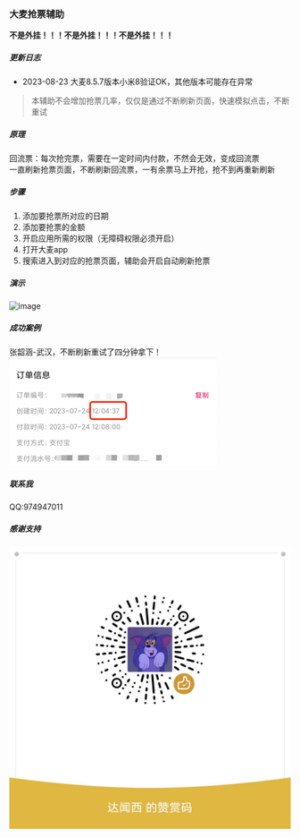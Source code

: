 ### 大麦抢票辅助

**不是外挂！！！不是外挂！！！不是外挂！！！**

##### 更新日志
- 2023-08-23 大麦8.5.7版本小米8验证OK，其他版本可能存在异常

> 本辅助不会增加抢票几率，仅仅是通过不断刷新页面，快速模拟点击，不断重试


##### 原理
回流票：每次抢完票，需要在一定时间内付款，不然会无效，变成回流票  
一直刷新抢票页面，不断刷新回流票，一有余票马上开抢，抢不到再重新刷新

##### 步骤
1. 添加要抢票所对应的日期
2. 添加要抢票的金额
3. 开启应用所需的权限（无障碍权限必须开启）
4. 打开大麦app
5. 搜索进入到对应的抢票页面，辅助会开启自动刷新抢票

##### 演示
![image](./pic/yu.gif)

##### 成功案例
张韶涵-武汉，不断刷新重试了四分钟拿下！  
![image](./pic/img.png)


##### 联系我
QQ:974947011

##### 感谢支持
![image](./pic/img_1.png)